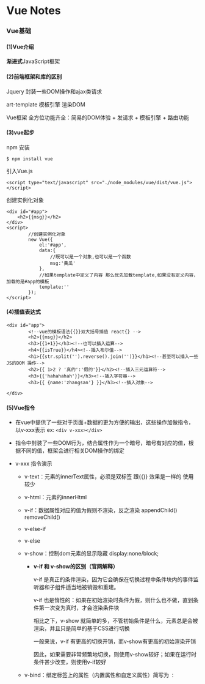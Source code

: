 # Vue Notes

### Vue基础

#### (1)Vue介绍

**渐进式**JavaScript框架

#### (2)前端框架和库的区别

Jquery 封装一些DOM操作和ajax类请求

art-template 模板引擎 渲染DOM

Vue框架 全方位功能齐全：简易的DOM体验 + 发请求 + 模板引擎 + 路由功能

#### (3)vue起步

npm 安装

```
$ npm install vue
```

引入Vue.js

```
<script type="text/javascript" src="./node_modules/vue/dist/vue.js"></script>
```

创建实例化对象

```
<div id="#app">
	<h2>{{msg}}</h2>
</div>
<script>
        //创建实例化对象
        new Vue({
            el:'#app',
            data:{
                //既可以是一个对象,也可以是一个函数
                msg:'黄瓜'
            },
            //如果template中定义了内容 那么优先加载template,如果没有定义内容，加载的是#app的模板
            template:''
        });
</script>
```

#### (4)插值表达式

```
<div id="app">
        <!--vue的模板语法{{}}双大括号插值 react{} -->
        <h2>{{msg}}</h2>
        <h3>{{1+1}}</h3><!--也可以插入运算-->
        <h4>{{isTrue}}</h4><!--插入布尔值-->
        <h1>{{str.split('').reverse().join('')}}</h1><!--甚至可以插入一些JS的DOM 操作-->
        <h2>{{ 1>2 ? '真的':'假的'}}</h2><!--插入三元运算符-->
        <h3>{{'hahahahah'}}</h3><!--插入字符串-->
        <h3>{{ {name:'zhangsan'} }}</h3><!--插入对象-->

</div>
```

#### (5)Vue指令

- 在vue中提供了一些对于页面+数据的更为方便的输出，这些操作加做指令，以v-xxx表示  ex: `<div v-xxx></div>`

- 指令中封装了一些DOM行为，结合属性作为一个暗号，暗号有对应的值，根据不同的值，框架会进行相关DOM操作的绑定

- v-xxx 指令演示

  - v-text：元素的innerText属性，必须是双标签 跟{{}} 效果是一样的 使用较少

  - v-html：元素的innerHtml

  - v-if：数据属性对应的值为假则不渲染，反之渲染 appendChild() removeChild()

  - v-else-if

  - v-else

  - v-show：控制dom元素的显示隐藏 display:none/block;

    - **v-if 和 v-show的区别（官网解释）**

      v-if 是真正的条件渲染，因为它会确保在切换过程中条件块内的事件监听器和子组件适当地被销毁和重建。

      v-if 也是惰性的：如果在初始渲染时条件为假，则什么也不做，直到条件第一次变为真时，才会渲染条件块

      相比之下，v-show 就简单的多，不管初始条件是什么，元素总是会被渲染，并且只是简单的基于CSS进行切换

      一般来说，v-if 有更高的切换开销，而v-show有更高的初始渲染开销

      因此，如果需要非常频繁地切换，则使用v-show较好；如果在运行时条件甚少改变，则使用v-if较好

  - v-bind：绑定标签上的属性（内置属性和自定义属性）简写为 `：`

